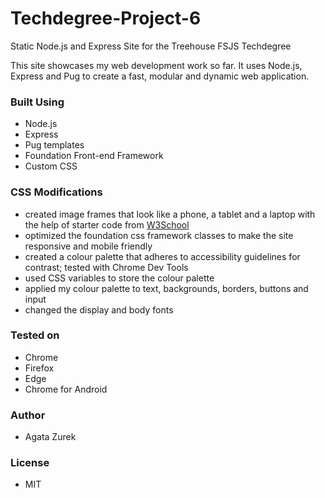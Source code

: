 # Techdegree-Project-6
 Static Node.js and Express Site for the Treehouse FSJS Techdegree

 This site showcases my web development work so far. It uses Node.js, Express and Pug to create a fast, modular and dynamic web application.

 ### Built Using

 - Node.js
 - Express
 - Pug templates
 - Foundation Front-end Framework
 - Custom CSS

 ### CSS Modifications

 - created image frames that look like a phone, a tablet and a laptop with the help of starter code from [W3School](https://www.w3schools.com/howto/howto_css_devices.asp)
 - optimized the foundation css framework classes to make the site responsive and mobile friendly
 - created a colour palette that adheres to accessibility guidelines for contrast; tested with Chrome Dev Tools
 - used CSS variables to store the colour palette
 - applied my colour palette to text, backgrounds, borders, buttons and input
 - changed the display and body fonts

 ### Tested on

 - Chrome
 - Firefox
 - Edge
 - Chrome for Android

 ### Author

 - Agata Zurek

 ### License

 - MIT
